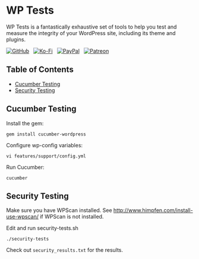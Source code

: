 # WP Tests

WP Tests is a fantastically exhaustive set of tools to help you test and measure the integrity of your WordPress site, including its theme and plugins.

[![GitHub](https://brandonhimpfen.github.io/badges/github/github-flat.svg)](https://bit.ly/bh-githubsponsors) &nbsp; [![Ko-Fi](https://brandonhimpfen.github.io/badges/ko-fi/ko-fi-flat.svg)](https://bit.ly/bh-kofi) &nbsp; [![PayPal](https://brandonhimpfen.github.io/badges/paypal/paypal-flat.svg)](https://bit.ly/bh-paypal) &nbsp; [![Patreon](https://brandonhimpfen.github.io/badges/patreon/patreon-flat.svg)](https://bit.ly/bh-patreon)

## Table of Contents

- [Cucumber Testing](#cucumber-testing)
- [Security Testing](#security-testing)

## Cucumber Testing

Install the gem:

```
gem install cucumber-wordpress
```

Configure wp-config variables:

```
vi features/support/config.yml
```

Run Cucumber:

```
cucumber
```

## Security Testing

Make sure you have WPScan installed.
See http://www.himpfen.com/install-use-wpscan/ if WPScan is not installed.

Edit and run security-tests.sh

```
./security-tests
```

Check out `security_results.txt` for the results.
